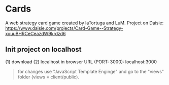 # Cards
A web strategy card game created by laTortuga and LuM.
Project on Daisie: https://www.daisie.com/projects/Card-Game--Strategy-xouuBHRCeCeazdW9krdzd6


## Init project on localhost

(1) download
(2) localhost in browser URL (PORT: 3000): localhost:3000 

> for changes use "JavaScript Template Enginge" and go to the "views" folder (views = client/public).
